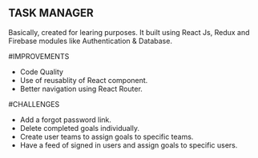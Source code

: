 ## TASK MANAGER
Basically, created for learing purposes. It built using React Js, Redux and Firebase modules like Authentication & Database.

#IMPROVEMENTS
- Code Quality
- Use of reusablity of React component.
- Better navigation using React Router.

#CHALLENGES
- Add a forgot password link.
- Delete completed goals individually.
- Create user teams to assign goals to specific teams.
- Have a feed of signed in users and assign goals to specific users.
